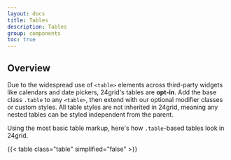 ```yaml
---
layout: docs
title: Tables
description: Tables
group: components
toc: true
---
```



## Overview

Due to the widespread use of `<table>` elements across third-party widgets like calendars and date pickers, 24grid's tables are **opt-in**. Add the base class `.table` to any `<table>`, then extend with our optional modifier classes or custom styles. All table styles are not inherited in 24grid, meaning any nested tables can be styled independent from the parent.

Using the most basic table markup, here's how `.table`-based tables look in 24grid.

{{< table class="table" simplified="false" >}}
